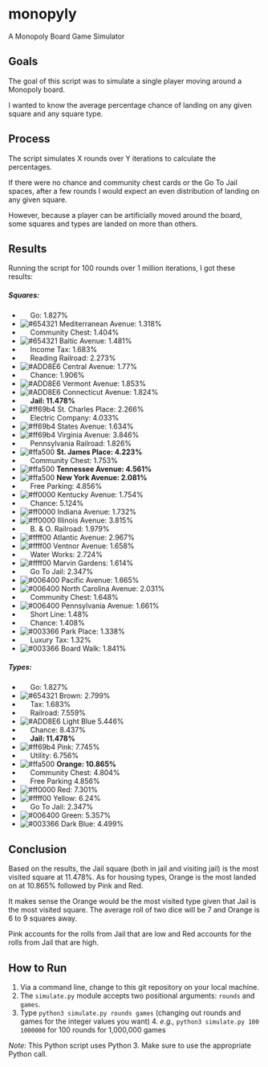 # monopyly
A Monopoly Board Game Simulator

## Goals
The goal of this script was to simulate a single player moving around a Monopoly board.

I wanted to know the average percentage chance of landing on any given square 
and any square type.

## Process
The script simulates X rounds over Y iterations to calculate the percentages.

If there were no chance and community chest cards or the Go To Jail spaces, after a few rounds 
I would expect an even distribution of landing on any given square.

However, because a player can be artificially moved around the board, some squares and types
are landed on more than others.

## Results
Running the script for 100 rounds over 1 million iterations, I got these results:

##### Squares:
- &nbsp;&nbsp;&nbsp;&nbsp; Go: 1.827%
- ![#654321](https://placehold.it/15/654321/000000?text=+) Mediterranean Avenue: 1.318%
- &nbsp;&nbsp;&nbsp;&nbsp; Community Chest: 1.404%
- ![#654321](https://placehold.it/15/654321/000000?text=+) Baltic Avenue: 1.481%
- &nbsp;&nbsp;&nbsp;&nbsp; Income Tax: 1.683%
- &nbsp;&nbsp;&nbsp;&nbsp; Reading Railroad: 2.273%
- ![#ADD8E6](https://placehold.it/15/ADD8E6/000000?text=+) Central Avenue: 1.77%
- &nbsp;&nbsp;&nbsp;&nbsp; Chance: 1.906%
- ![#ADD8E6](https://placehold.it/15/ADD8E6/000000?text=+) Vermont Avenue: 1.853%
- ![#ADD8E6](https://placehold.it/15/ADD8E6/000000?text=+) Connecticut Avenue: 1.824%
- &nbsp;&nbsp;&nbsp;&nbsp; **Jail: 11.478%**
- ![#ff69b4](https://placehold.it/15/ff69b4/000000?text=+) St. Charles Place: 2.266%
- &nbsp;&nbsp;&nbsp;&nbsp; Electric Company: 4.033%
- ![#ff69b4](https://placehold.it/15/ff69b4/000000?text=+) States Avenue: 1.634%
- ![#ff69b4](https://placehold.it/15/ff69b4/000000?text=+) Virginia Avenue: 3.846%
- &nbsp;&nbsp;&nbsp;&nbsp; Pennsylvania Railroad: 1.826%
- ![#ffa500](https://placehold.it/15/ffa500/000000?text=+) **St. James Place: 4.223%**
- &nbsp;&nbsp;&nbsp;&nbsp; Community Chest: 1.753%
- ![#ffa500](https://placehold.it/15/ffa500/000000?text=+) **Tennessee Avenue: 4.561%**
- ![#ffa500](https://placehold.it/15/ffa500/000000?text=+) **New York Avenue: 2.081%**
- &nbsp;&nbsp;&nbsp;&nbsp; Free Parking: 4.856%
- ![#ff0000](https://placehold.it/15/ff0000/000000?text=+) Kentucky Avenue: 1.754%
- &nbsp;&nbsp;&nbsp;&nbsp; Chance: 5.124%
- ![#ff0000](https://placehold.it/15/ff0000/000000?text=+) Indiana Avenue: 1.732%
- ![#ff0000](https://placehold.it/15/ff0000/000000?text=+) Illinois Avenue: 3.815%
- &nbsp;&nbsp;&nbsp;&nbsp; B. & O. Railroad: 1.979%
- ![#ffff00](https://placehold.it/15/ffff00/000000?text=+) Atlantic Avenue: 2.967%
- ![#ffff00](https://placehold.it/15/ffff00/000000?text=+) Ventnor Avenue: 1.658%
- &nbsp;&nbsp;&nbsp;&nbsp; Water Works: 2.724%
- ![#ffff00](https://placehold.it/15/ffff00/000000?text=+) Marvin Gardens: 1.614%
- &nbsp;&nbsp;&nbsp;&nbsp; Go To Jail: 2.347%
- ![#006400](https://placehold.it/15/006400/000000?text=+) Pacific Avenue: 1.665%
- ![#006400](https://placehold.it/15/006400/000000?text=+) North Carolina Avenue: 2.031%
- &nbsp;&nbsp;&nbsp;&nbsp; Community Chest: 1.648%
- ![#006400](https://placehold.it/15/006400/000000?text=+) Pennsylvania Avenue: 1.661%
- &nbsp;&nbsp;&nbsp;&nbsp; Short Line: 1.48%
- &nbsp;&nbsp;&nbsp;&nbsp; Chance: 1.408%
- ![#003366](https://placehold.it/15/003366/000000?text=+) Park Place: 1.338%
- &nbsp;&nbsp;&nbsp;&nbsp; Luxury Tax: 1.32%
- ![#003366](https://placehold.it/15/003366/000000?text=+) Board Walk: 1.841%

##### Types:
- &nbsp;&nbsp;&nbsp;&nbsp; Go: 1.827%
- ![#654321](https://placehold.it/15/654321/000000?text=+) Brown: 2.799%
- &nbsp;&nbsp;&nbsp;&nbsp; Tax: 1.683%
- &nbsp;&nbsp;&nbsp;&nbsp; Railroad: 7.559%
- ![#ADD8E6](https://placehold.it/15/ADD8E6/000000?text=+) Light Blue 5.446%
- &nbsp;&nbsp;&nbsp;&nbsp; Chance: 8.437%
- &nbsp;&nbsp;&nbsp;&nbsp; **Jail: 11.478%**
- ![#ff69b4](https://placehold.it/15/ff69b4/000000?text=+) Pink: 7.745%
- &nbsp;&nbsp;&nbsp;&nbsp; Utility: 6.756%
- ![#ffa500](https://placehold.it/15/ffa500/000000?text=+) **Orange: 10.865%**
- &nbsp;&nbsp;&nbsp;&nbsp; Community Chest: 4.804%
- &nbsp;&nbsp;&nbsp;&nbsp; Free Parking 4.856%
- ![#ff0000](https://placehold.it/15/ff0000/000000?text=+) Red: 7.301%
- ![#ffff00](https://placehold.it/15/ffff00/000000?text=+) Yellow: 6.24%
- &nbsp;&nbsp;&nbsp;&nbsp; Go To Jail: 2.347%
- ![#006400](https://placehold.it/15/006400/000000?text=+) Green: 5.357%
- ![#003366](https://placehold.it/15/003366/000000?text=+) Dark Blue: 4.499%

## Conclusion
Based on the results, the Jail square (both in jail and visiting jail) is the most
visited square at 11.478%. As for housing types, Orange is the most landed on at 
10.865% followed by Pink and Red.

It makes sense the Orange would be the most visited type given that Jail is the most
visited square. The average roll of two dice will be 7 and Orange is 6 to 9 squares away.

Pink accounts for the rolls from Jail that are low and Red accounts for the rolls 
from Jail that are high.

## How to Run
1. Via a command line, change to this git repository on your local machine.
2. The `simulate.py` module accepts two positional arguments: `rounds` and `games`.
3. Type `python3 simulate.py rounds games` (changing out rounds and games for the 
integer values you want)
    4. *e.g.,* `python3 simulate.py 100 1000000` for 100 rounds for 1,000,000 games
    
*Note:* This Python script uses Python 3. Make sure to use the appropriate Python call.